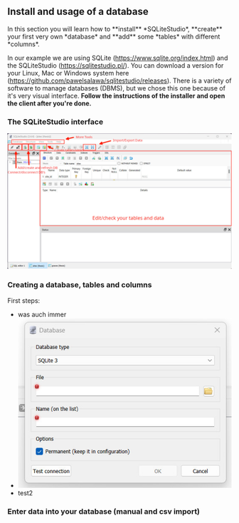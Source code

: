 ## Install and usage of a database
<section>
In this section you will learn how to **install** *SQLiteStudio*, **create** your first very own *database* and **add** some *tables* with different *columns*.

In our example we are using SQLite (https://www.sqlite.org/index.html) and the SQLiteStudio (https://sqlitestudio.pl/). You can download a version for your Linux, Mac or Windows system here (https://github.com/pawelsalawa/sqlitestudio/releases). There is a variety of software to manage databases (DBMS), but we chose this one because of it's very visual interface.
**Follow the instructions of the installer and open the client after you're done.**

### The SQLiteStudio interface

![Alt text](database-tutorial/db_images/ssdb_01.jpg)
</section>

### Creating a database, tables and columns
First steps:

* was auch immer
* ![Alt text](database-tutorial/db_images/02.jpg)
* test2
### Enter data into your database (manual and csv import)


